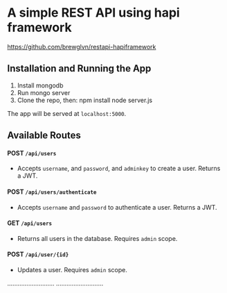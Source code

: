 # A simple REST API using hapi framework

https://github.com/brewglvn/restapi-hapiframework

## Installation and Running the App

1. Install mongodb
2. Run mongo server
3. Clone the repo, then: 
	npm install
	node server.js

The app will be served at `localhost:5000`.

## Available Routes

#### **POST** `/api/users`
* Accepts `username`, and `password`, and `adminkey` to create a user. Returns a JWT.

#### **POST** `/api/users/authenticate`
* Accepts `username` and `password` to authenticate a user. Returns a JWT.

#### **GET** `/api/users`
* Returns all users in the database. Requires `admin` scope.

#### **POST** `/api/user/{id}`
* Updates a user. Requires `admin` scope.

...........................
...........................
